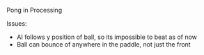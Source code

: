 Pong in Processing

Issues: 

- AI follows y position of ball, so its impossible to beat as of now
- Ball can bounce of anywhere in the paddle, not just the front
